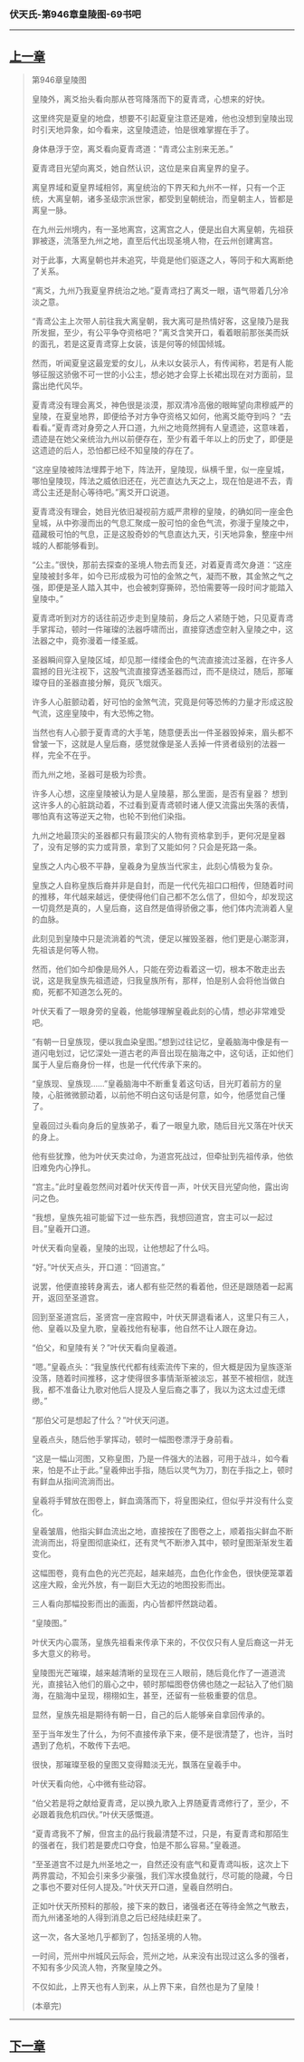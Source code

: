 ### 伏天氏-第946章皇陵图-69书吧

--------
[上一章](./9b9a87d88bf54ecf05987c7418b27567.md)
--------


>
>
>
>第946章皇陵图
>
>皇陵外，离爻抬头看向那从苍穹降落而下的夏青鸢，心想来的好快。
>
>这里终究是夏皇的地盘，想要不引起夏皇注意还是难，他也没想到皇陵出现时引天地异象，如今看来，这皇陵遗迹，怕是很难掌握在手了。
>
>身体悬浮于空，离爻看向夏青鸢道：“青鸢公主别来无恙。”
>
>夏青鸢目光望向离爻，她自然认识，这位是来自离皇界的皇子。
>
>离皇界域和夏皇界域相邻，离皇统治的下界天和九州不一样，只有一个正统，大离皇朝，诸多圣级宗派世家，都受到皇朝统治，而皇朝主人，皆都是离皇一脉。
>
>在九州云州境内，有一圣地离宫，这离宫之人，便是出自大离皇朝，先祖获罪被逐，流落至九州之地，直至后代出现圣境人物，在云州创建离宫。
>
>对于此事，大离皇朝也并未追究，毕竟是他们驱逐之人，等同于和大离断绝了关系。
>
>“离爻，九州乃我夏皇界统治之地。”夏青鸢扫了离爻一眼，语气带着几分冷淡之意。
>
>“青鸢公主上次带人前往我大离皇朝，我大离可是热情好客，这皇陵乃是我所发掘，至少，有公平争夺资格吧？”离爻含笑开口，看着眼前那张美而妖的面孔，若是这夏青鸢穿上女装，该是何等的倾国倾城。
>
>然而，听闻夏皇这最宠爱的女儿，从未以女装示人，有传闻称，若是有人能够征服这骄傲不可一世的小公主，想必她才会穿上长裙出现在对方面前，显露出绝代风华。
>
>夏青鸢没有理会离爻，神色很是淡漠，那双清冷高傲的眼眸望向肃穆威严的皇陵，在夏皇地界，即便给予对方争夺资格又如何，他离爻能夺到吗？
>“去看看。”夏青鸢对身旁之人开口道，九州之地竟然拥有人皇遗迹，这意味着，遗迹是在她父亲统治九州以前便存在，至少有着千年以上的历史了，即便是这遗迹的后人，恐怕都已经不知皇陵的存在了。
>
>“这座皇陵被阵法埋葬于地下，阵法开，皇陵现，纵横千里，似一座皇城，哪怕皇陵现，阵法之威依旧还在，光芒直达九天之上，现在怕是进不去，青鸢公主还是耐心等待吧。”离爻开口说道。
>
>夏青鸢没有理会，她目光依旧凝视前方威严肃穆的皇陵，的确如同一座金色皇城，从中弥漫而出的气息汇聚成一股可怕的金色气流，弥漫于皇陵之中，蕴藏极可怕的气息，正是这股奇妙的气息直达九天，引天地异象，整座中州城的人都能够看到。
>
>“公主。”很快，那前去探查的圣境人物去而复还，对着夏青鸢欠身道：“这座皇陵被封多年，如今已形成极为可怕的金煞之气，凝而不散，其金煞之气之强，即便是圣人踏入其中，也会被刺穿撕碎，恐怕需要等一段时间才能踏入皇陵中。”
>
>夏青鸢听到对方的话往前迈步走到皇陵前，身后之人紧随于她，只见夏青鸢手掌挥动，顿时一件璀璨的法器呼啸而出，直接穿透虚空射入皇陵之中，这法器之中，竟弥漫着一缕圣威。
>
>圣器瞬间穿入皇陵区域，却见那一缕缕金色的气流直接流过圣器，在许多人震撼的目光注视下，这股气流直接穿透圣器而过，而不是绕过，随后，那璀璨夺目的圣器直接分解，竟灰飞烟灭。
>
>许多人心脏颤动着，好可怕的金煞气流，究竟是何等恐怖的力量才形成这股气流，这座皇陵中，有大恐怖之物。
>
>当然也有人心颤于夏青鸢的大手笔，随意便丢出一件圣器毁掉来，眉头都不曾皱一下，这就是人皇后裔，感觉就像是圣人丢掉一件贤者级别的法器一样，完全不在乎。
>
>而九州之地，圣器可是极为珍贵。
>
>许多人心想，这座皇陵被认为是人皇陵墓，那么里面，是否有皇器？
>想到这许多人的心脏跳动着，不过看到夏青鸢顿时诸人便又流露出失落的表情，哪怕真有这等逆天之物，也轮不到他们染指。
>
>九州之地最顶尖的圣器都只有最顶尖的人物有资格拿到手，更何况是皇器了，没有足够的实力或背景，拿到了又能如何？只会是死路一条。
>
>皇族之人内心极不平静，皇羲身为皇族当代家主，此刻心情极为复杂。
>
>皇族之人自称皇族后裔并非是自封，而是一代代先祖口口相传，但随着时间的推移，年代越来越远，便使得他们自己都不怎么信了，但如今，却发现这一切竟然是真的，人皇后裔，这自然是值得骄傲之事，他们体内流淌着人皇的血脉。
>
>此刻见到皇陵中只是流淌着的气流，便足以摧毁圣器，他们更是心潮澎湃，先祖该是何等人物。
>
>然而，他们如今却像是局外人，只能在旁边看着这一切，根本不敢走出去说，这是我皇族先祖遗迹，归我皇族所有，那样，怕是别人会将他当做白痴，死都不知道怎么死的。
>
>叶伏天看了一眼身旁的皇羲，他能够理解皇羲此刻的心情，想必非常难受吧。
>
>“有朝一日皇族现，便以我血染皇图。”想到过往记忆，皇羲脑海中像是有一道闪电划过，记忆深处一道古老的声音出现在脑海之中，这句话，正如他们属于人皇后裔身份一样，也是一代代传承下来的。
>
>“皇族现、皇族现……”皇羲脑海中不断重复着这句话，目光盯着前方的皇陵，心脏微微颤动着，以前他不明白这句话是何意，如今，他感觉自己懂了。
>
>皇羲回过头看向身后的皇族弟子，看了一眼皇九歌，随后目光又落在叶伏天的身上。
>
>他有些犹豫，他为叶伏天卖过命，为道宫死战过，但牵扯到先祖传承，他依旧难免内心挣扎。
>
>“宫主。”此时皇羲忽然间对着叶伏天传音一声，叶伏天目光望向他，露出询问之色。
>
>“我想，皇族先祖可能留下过一些东西，我想回道宫，宫主可以一起过目。”皇羲开口道。
>
>叶伏天看向皇羲，皇陵的出现，让他想起了什么吗。
>
>“好。”叶伏天点头，开口道：“回道宫。”
>
>说罢，他便直接转身离去，诸人都有些茫然的看着他，但还是跟随着一起离开，返回至圣道宫。
>
>回到至圣道宫后，圣贤宫一座宫殿中，叶伏天屏退看诸人，这里只有三人，他、皇羲以及皇九歌，皇羲找他有秘事，他自然不让人跟在身边。
>
>“伯父，和皇陵有关？”叶伏天看向皇羲道。
>
>“嗯。”皇羲点头：“我皇族代代都有线索流传下来的，但大概是因为皇族逐渐没落，随着时间推移，这才使得很多事情渐渐被淡忘，甚至不被相信，就连我，都不准备让九歌对他后人提及人皇后裔之事了，我以为这太过虚无缥缈。”
>
>“那伯父可是想起了什么？”叶伏天问道。
>
>皇羲点头，随后他手掌挥动，顿时一幅图卷漂浮于身前看。
>
>“这是一幅山河图，又称皇图，乃是一件强大的法器，可用于战斗，如今看来，怕是不止于此。”皇羲伸出手指，随后以灵气为刀，割在手指之上，顿时有鲜血从指间流淌而出。
>
>皇羲将手臂放在图卷上，鲜血滴落而下，将皇图染红，但似乎并没有什么变化。
>
>皇羲皱眉，他指尖鲜血流出之地，直接按在了图卷之上，顺着指尖鲜血不断流淌而出，将皇图彻底染红，还有灵气不断渗入其中，顿时皇图渐渐发生着变化。
>
>这幅图卷，竟有血色的光芒亮起，越来越亮，血色化作金色，很快便笼罩着这座大殿，金光外放，有一副巨大无边的地图投影而出。
>
>三人看向那幅投影而出的画面，内心皆都怦然跳动着。
>
>“皇陵图。”
>
>叶伏天内心震荡，皇族先祖看来传承下来的，不仅仅只有人皇后裔这一并无多大意义的称号。
>
>皇陵图光芒璀璨，越来越清晰的呈现在三人眼前，随后竟化作了一道道流光，直接钻入他们的眉心之中，顿时那幅图卷仿佛也随之一起钻入了他们脑海，在脑海中呈现，栩栩如生，甚至，还留有一些极重要的信息。
>
>显然，皇族先祖是期待有朝一日，自己的后人能够亲自拿回传承的。
>
>至于当年发生了什么，为何不直接传承下来，便不是很清楚了，也许，当时遇到了危机，不敢传下去吧。
>
>很快，那璀璨至极的皇图又变得黯淡无光，飘落在皇羲手中。
>
>叶伏天看向他，心中微有些动容。
>
>“伯父若是将之献给夏青鸢，足以换九歌入上界随夏青鸢修行了，至少，不必跟着我危机四伏。”叶伏天感慨道。
>
>“夏青鸢我不了解，但宫主的品行我最清楚不过，只是，有夏青鸢和那陌生的强者在，我们若是要虎口夺食，怕是不那么容易。”皇羲道。
>
>“至圣道宫不过是九州圣地之一，自然还没有底气和夏青鸢叫板，这次上下两界震动，不知会引来多少豪强，我们浑水摸鱼就行，尽可能的隐藏，今日之事也不要对任何人提及。”叶伏天开口道，皇羲自然明白。
>
>正如叶伏天所预料的那般，接下来的数日，诸强者还在等待金煞之气散去，而九州诸圣地的人得到消息之后已经陆续赶来了。
>
>这一次，各大圣地几乎都到了，包括圣境的人物。
>
>一时间，荒州中州城风云际会，荒州之地，从来没有出现过这么多的强者，不知有多少风流人物，齐聚皇陵之外。
>
>不仅如此，上界天也有人到来，从上界下来，自然也是为了皇陵！
>
>(本章完)
>
>

--------
[下一章](./401d08089635dbeaed9c515f00f92d15.md)
--------

